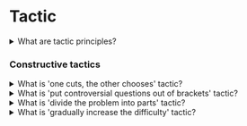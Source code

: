 # Tactic

<details>
  <summary>What are tactic principles?</summary>

1. Hurry slowly. Any benefit or concession must accrue to the other party as a result of some conscious effort. What comes easily is usually not appreciated.
2. Get close. Yielding in something to the other side, keep track of what is more effective instead. Be sure to evaluate that the other side also made commensurate steps in the meeting.
3. Fact for fact. If you provide a partner with material benefits, then in return, also demand some kind of "monetized", in fact, progress of the other side.
4. Do not bribe the respondent partner. An undeserved concession at the start may not only fail to “buy the favor” of the other side, but whet the appetite even more and seem like a more aggressive, manipulative action.

</details>

### Constructive tactics

<details>
  <summary>What is 'one cuts, the other chooses' tactic?</summary>

If it is needed to share powers or functions, offer your partner this way out: he must share, and you will choose one of the two parts. Fearing to receive a smaller share, he will do everything so that the parts are equal, and will also imbue you with respect for the trust placed in him.

</details>

<details>
  <summary>What is 'put controversial questions out of brackets' tactic?</summary>

If it is not possible to reach agreement on all points of the agreement, the disputed issues are not considered.

</details>

<details>
  <summary>What is 'divide the problem into parts' tactic?</summary>

By agreeing on individual aspects, you will quickly come to a compromise solution to the problem.

</details>

<details>
  <summary>What is 'gradually increase the difficulty' tactic?</summary>

To create a friendly environment, start with the issues that cause the least controversy. If you manage to avoid active confrontation at the very beginning, it will be easier for you to find a common language with your partner throughout the meeting.

</details>